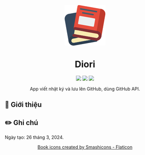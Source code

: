 <p align="center">
	<img src="./src/assets/images/book.png" height="128">
</p>

<h1 align="center">
	Diori
</h1>

<p align="center">
	<img src="https://img.shields.io/badge/made_with-React-0284c7">
	<img src="https://img.shields.io/badge/made_in-Vietnam-e11d48">
	<img src="https://img.shields.io/github/package-json/v/tientq64/diori?color=16a34a">
</p>

<p align="center">
	App viết nhật ký và lưu lên GitHub, dùng GitHub API.
</p>

## 📰 Giới thiệu

## ✏️ Ghi chú

Ngày tạo: 26 tháng 3, 2024.

<p align="center">
	<a href="https://www.flaticon.com/free-icons/book" title="book icons" target="_blank">Book icons created by Smashicons - Flaticon</a>
</p>
